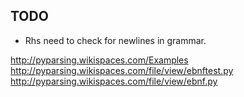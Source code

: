 ## TODO
- Rhs need to check for newlines in grammar.


http://pyparsing.wikispaces.com/Examples
http://pyparsing.wikispaces.com/file/view/ebnftest.py
http://pyparsing.wikispaces.com/file/view/ebnf.py
